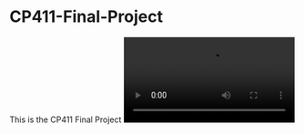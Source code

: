 # CP411-Final-Project
This is the CP411 Final Project
![](https://i.gyazo.com/e48d658b01396180089dab3a20c1fcff.mp4)

